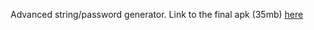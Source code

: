 Advanced string/password generator.
Link to the final apk (35mb) [here](https://drive.google.com/file/d/1bN_Y9mSVhN-cHAlVso74nQcBi3gd_vTz/view?usp=sharing)
